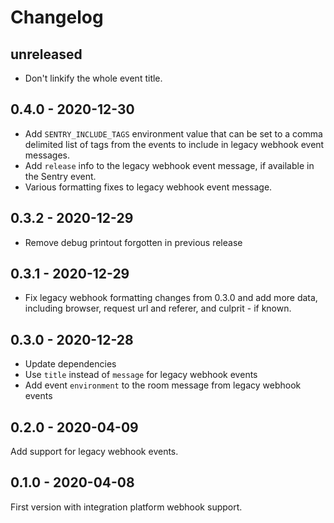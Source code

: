 # Changelog

## unreleased

* Don't linkify the whole event title.

## 0.4.0 - 2020-12-30

* Add `SENTRY_INCLUDE_TAGS` environment value that can be set to a comma delimited
  list of tags from the events to include in legacy webhook event messages.
* Add `release` info to the legacy webhook event message, if available in the Sentry event.
* Various formatting fixes to legacy webhook event message.

## 0.3.2 - 2020-12-29

* Remove debug printout forgotten in previous release

## 0.3.1 - 2020-12-29

* Fix legacy webhook formatting changes from 0.3.0 and add more data,
  including browser, request url and referer, and culprit - if known.

## 0.3.0 - 2020-12-28

* Update dependencies
* Use `title` instead of `message` for legacy webhook events
* Add event `environment` to the room message from legacy webhook events

## 0.2.0 - 2020-04-09

Add support for legacy webhook events.

## 0.1.0 - 2020-04-08

First version with integration platform webhook support.
